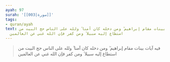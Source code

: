 ```yaml
---
ayah: 97
surah: '[[003|سورة]]'
tags:
- quran/ayah
text: فيه آيات بينات مقام إبراهيم ۖ ومن دخله كان آمنا ۗ ولله على الناس حج البيت من
  استطاع إليه سبيلا ۚ ومن كفر فإن الله غني عن العالمين
---
```

> فيه آيات بينات مقام إبراهيم ۖ ومن دخله كان آمنا ۗ ولله على الناس حج البيت من استطاع إليه سبيلا ۚ ومن كفر فإن الله غني عن العالمين
